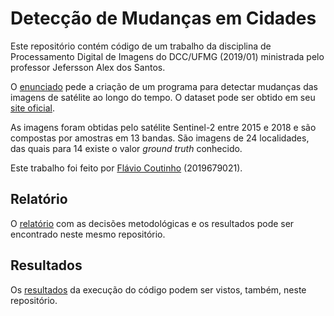 # Detecção de Mudanças em Cidades

Este repositório contém código de um trabalho da disciplina de Processamento
Digital de Imagens do DCC/UFMG (2019/01) ministrada pelo professor Jefersson
Alex dos Santos.

O [enunciado][enunciado] pede a criação de um programa para detectar mudanças
das imagens de satélite ao longo do tempo. O dataset pode ser obtido em seu
[site oficial][onera].

As imagens foram obtidas pelo satélite Sentinel-2 entre 2015 e 2018
e são compostas por amostras em 13 bandas. São imagens de 24 localidades,
das quais para 14 existe o valor _ground truth_ conhecido.

Este trabalho foi feito por [Flávio Coutinho](https://github.com/fegemo) (2019679021).

[enunciado]: EnunciadoTP2_change.pdf
[onera]: https://rcdaudt.github.io/oscd/

## Relatório

O [relatório][relatorio] com as decisões metodológicas e os resultados
pode ser encontrado neste mesmo repositório.

[relatorio]: relatorio/relatorio_tp2_pdi_change_detection.pdf


## Resultados

Os [resultados][resultados] da execução do código podem ser vistos,
também, neste repositório.

[resultados]: change-detection.ipynb

